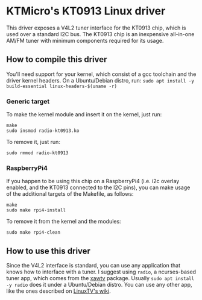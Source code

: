 # KTMicro's KT0913 Linux driver
This driver exposes a V4L2 tuner interface for the KT0913 chip, which is used over a standard I2C bus.
The KT0913 chip is an inexpensive all-in-one AM/FM tuner with minimum components required for its usage.

## How to compile this driver
You'll need support for your kernel, which consist of a gcc toolchain and the driver kernel headers. On a Ubuntu/Debian distro, run:
`sudo apt install -y build-essential linux-headers-$(uname -r)`

### Generic target
To make the kernel module and insert it on the kernel, just run:
```
make
sudo insmod radio-kt0913.ko
```

To remove it, just run:
```
sudo rmmod radio-kt0913
```

### RaspberryPi4
If you happen to be using this chip on a RaspberryPi4 (i.e. i2c overlay enabled, and the KT0913 connected to the I2C pins), you can make usage of the additional targets of the Makefile, as follows:

```
make
sudo make rpi4-install
```

To remove it from the kernel and the modules:
```
sudo make rpi4-clean
```

## How to use this driver
Since the V4L2 interface is standard, you can use any application that knows how to interface with a tuner.
I suggest using `radio`, a ncurses-based tuner app, which comes from the [xawtv](https://linuxtv.org/wiki/index.php/Xawtv#Associated_Utilities) package. Usually `sudo apt install -y radio` does it under a Ubuntu/Debian distro.
You can use any other app, like the ones described on [LinuxTV's wiki](https://linuxtv.org/wiki/index.php/Radio_Listening_Software).

